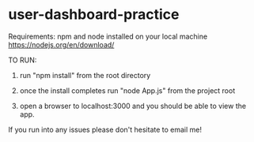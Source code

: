 # user-dashboard-practice

Requirements: npm and node installed on your local machine https://nodejs.org/en/download/

TO RUN:

1. run "npm install" from the root directory

2. once the install completes run "node App.js" from the project root

3. open a browser to localhost:3000 and you should be able to view the app.

If you run into any issues please don't hesitate to email me!
